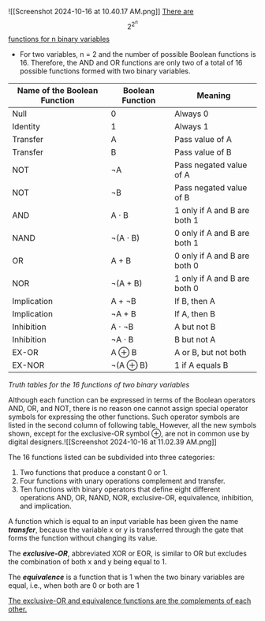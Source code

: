 ![[Screenshot 2024-10-16 at 10.40.17 AM.png]]
<u>There are</u> $$2^{2^n}$$ <u>functions for n binary variables</u>

* For two variables, n = 2 and the number of possible Boolean functions is 16. Therefore, the AND and OR functions are only two of a total of 16 possible functions formed with two binary variables.

| Name of the Boolean Function | Boolean Function | Meaning                      |
| ---------------------------- | ---------------- | ---------------------------- |
| Null                         | 0                | Always 0                     |
| Identity                     | 1                | Always 1                     |
| Transfer                     | A                | Pass value of A              |
| Transfer                     | B                | Pass value of B              |
| NOT                          | ¬A               | Pass negated value of A      |
| NOT                          | ¬B               | Pass negated value of B      |
| AND                          | A ⋅ B            | 1 only if A and B are both 1 |
| NAND                         | ¬(A ⋅ B)         | 0 only if A and B are both 1 |
| OR                           | A + B            | 0 only if A and B are both 0 |
| NOR                          | ¬(A + B)         | 1 only if A and B are both 0 |
| Implication                  | A + ¬B           | If B, then A                 |
| Implication                  | ¬A + B           | If A, then B                 |
| Inhibition                   | A ⋅ ¬B           | A but not B                  |
| Inhibition                   | ¬A ⋅ B           | B but not A                  |
| EX-OR                        | A ⊕ B            | A or B, but not both         |
| EX-NOR                       | ¬(A ⊕ B)         | 1 if A equals B              |
*Truth tables for the 16 functions of two binary variables*

Although each function can be expressed in terms of the Boolean operators AND, OR, and NOT, there is no reason one cannot assign special operator symbols for expressing the other functions. Such operator symbols are listed in the second column of following table.
However, all the new symbols shown, except for the exclusive-OR symbol ⊕, are not in common use by digital designers.![[Screenshot 2024-10-16 at 11.02.39 AM.png]]

The 16 functions listed can be subdivided into three categories:

1. Two functions that produce a constant 0 or 1.
2. Four functions with unary operations complement and transfer.
3. Ten functions with binary operators that define eight different operations AND, OR, NAND, NOR, exclusive-OR, equivalence, inhibition, and implication.

A function which is equal to an input variable has been given the name ***transfer***, because the variable x or y is transferred through the gate that forms the function without changing its value.

The ***exclusive-OR***, abbreviated XOR or EOR, is similar to OR but excludes the combination of both x and y being equal to 1.

The ***equivalence*** is a function that is 1 when the two binary variables are equal, i.e., when both are 0 or both are 1

<u>The exclusive-OR and equivalence functions are the complements of each other.</u>

